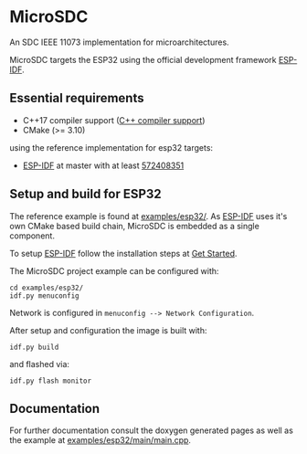 # MicroSDC

An SDC IEEE 11073 implementation for microarchitectures.

MicroSDC targets the ESP32 using the official development framework [ESP-IDF](https://github.com/espressif/esp-idf/).

## Essential requirements

- C++17 compiler support ([C++ compiler support](https://en.cppreference.com/w/cpp/compiler_support#cpp17))
- CMake (>= 3.10)

using the reference implementation for esp32 targets:

- [ESP-IDF](https://github.com/espressif/esp-idf/) at master with at least [572408351](https://github.com/espressif/esp-idf/commit/582f5dd697fde49eea1f1dfe0c86f9f2f48bb223)

## Setup and build for ESP32

The reference example is found at [examples/esp32/](examples/esp32/).
As [ESP-IDF](https://github.com/espressif/esp-idf/) uses it's own CMake based build chain, MicroSDC is embedded as a single component.

To setup [ESP-IDF](https://github.com/espressif/esp-idf/) follow the installation steps at [Get Started](https://docs.espressif.com/projects/esp-idf/en/latest/esp32/get-started/).

The MicroSDC project example can be configured with:

```
cd examples/esp32/
idf.py menuconfig
```

Network is configured in `menuconfig --> Network Configuration`.

After setup and configuration the image is built with:

```
idf.py build
```

and flashed via:

```
idf.py flash monitor
```

## Documentation

For further documentation consult the doxygen generated pages as well as the example at [examples/esp32/main/main.cpp](examples/esp32/main/main.cpp).
